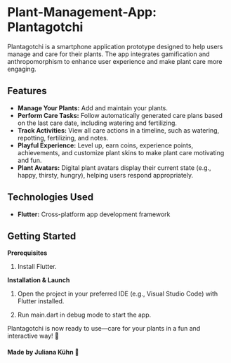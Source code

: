 # Plant-Management-App: Plantagotchi

Plantagotchi is a smartphone application prototype designed to help users manage and care for their plants. The app integrates gamification and anthropomorphism to enhance user experience and make plant care more engaging.

## Features

- **Manage Your Plants:** Add and maintain your plants.
- **Perform Care Tasks:** Follow automatically generated care plans based on the last care date, including watering and fertilizing.
- **Track Activities:** View all care actions in a timeline, such as watering, repotting, fertilizing, and notes.
- **Playful Experience:** Level up, earn coins, experience points, achievements, and customize plant skins to make plant care motivating and fun.
- **Plant Avatars:** Digital plant avatars display their current state (e.g., happy, thirsty, hungry), helping users respond appropriately.

## Technologies Used

- **Flutter:** Cross-platform app development framework

## Getting Started

**Prerequisites**

1. Install Flutter.

**Installation & Launch**

1. Open the project in your preferred IDE (e.g., Visual Studio Code) with Flutter installed.

2. Run main.dart in debug mode to start the app.

Plantagotchi is now ready to use—care for your plants in a fun and interactive way! 🌱

#### Made by Juliana Kühn 🌸
